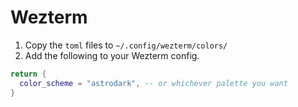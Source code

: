 # Wezterm

1. Copy the `toml` files to `~/.config/wezterm/colors/`
2. Add the following to your Wezterm config.

```lua
return {
  color_scheme = "astrodark", -- or whichever palette you want
}
```
